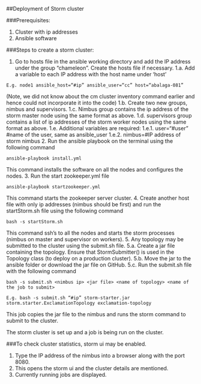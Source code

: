 ##Deployment of Storm cluster 

###Prerequisites:
1. Cluster with ip addresses
2. Ansible software

###Steps to create a storm cluster:
1. Go to hosts file in the ansible working directory and add the IP address under the group “chameleon”. Create the hosts file if necessary.
1.a. Add a variable to each IP address with the host name under ‘host’

```
E.g. node1 ansible_host=“#ip” ansible_user=“cc” host=“abalaga-081”
```
(Note, we did not know about the cm cluster inventory command earlier and hence could not incorporate it into the code)
1.b. Create two new groups, nimbus and supervisors.
1.c. Nimbus group contains the ip address of the storm master node using the same format as above.
1.d. supervisors group contains a list of ip addresses of the storm worker nodes using the same format as above.
1.e. Additional variables are required:
1.e.1. user=“#user” #name of the user, same as ansible_user
1.e.2. nimbus=#IP address of storm nimbus
2. Run the ansible playbook on the terminal using the following command
```
ansible-playbook install.yml
```
This command installs the software on all the nodes and configures the nodes.
3. Run the start zookeeper.yml file
```
ansible-playbook startzookeeper.yml
```
This command starts the zookeeper server cluster.
4. Create another host file with only ip addresses (nimbus should be first) and run the startStorm.sh file using the following command
```
bash -s startStorm.sh
```
This command ssh’s to all the nodes and starts the storm processes (nimbus on master and supervisor on workers).
5. Any topology may be submitted to the cluster using the submit.sh file.
5.a. Create a jar file containing the topology. Ensure that StormSubmitter() is used in the Topology class (to deploy on a production cluster).
5.b. Move the jar to the ansible folder or download the jar file on GitHub.
5.c. Run the submit.sh file with the following command
```
bash -s submit.sh <nimbus ip> <jar file> <name of topology> <name of the job to submit>
```
```
E.g. bash -s submit.sh “#ip” storm-starter.jar storm.starter.ExclamationTopology exclamation-topology
```
This job copies the jar file to the nimbus and runs the storm command to submit to the cluster.

The storm cluster is set up and a job is being run on the cluster.

###To check cluster statistics, storm ui may be enabled.
1. Type the IP address of the nimbus into a browser along with the port 8080.
2. This opens the storm ui and the cluster details are mentioned.
3. Currently running jobs are displayed.
